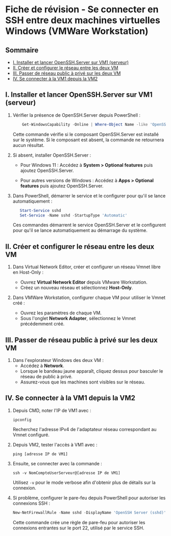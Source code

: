 # Fiche de révision - Se connecter en SSH entre deux machines virtuelles Windows (VMWare Workstation)

## Sommaire
- [I. Installer et lancer OpenSSH.Server sur VM1 (serveur)](#i-installer-et-lancer-opensshserver-sur-vm1-serveur)  
- [II. Créer et configurer le réseau entre les deux VM](#ii-créer-et-configurer-le-réseau-entre-les-deux-vm)  
- [III. Passer de réseau public à privé sur les deux VM](#iii-passer-de-réseau-public-à-privé-sur-les-deux-vm)  
- [IV. Se connecter à la VM1 depuis la VM2](#iv-se-connecter-à-la-vm1-depuis-la-vm2)  

## I. Installer et lancer OpenSSH.Server sur VM1 (serveur)

1. Vérifier la présence de OpenSSH.Server depuis PowerShell :

     ```Powershell
         Get-WindowsCapability -Online | Where-Object Name -like 'OpenSSH*'
     ```
     Cette commande vérifie si le composant OpenSSH.Server est installé sur le système. Si le composant est absent, la commande ne retournera aucun résultat.
      
2. Si absent, installer OpenSSH.Server :
      - Pour Windows 11 : 
        Accédez à **System > Optional features** puis ajoutez OpenSSH.Server.

      - Pour autres versions de Windows :
        Accédez à **Apps > Optional features** puis ajoutez OpenSSH.Server.  

3. Dans PowerShell, démarrer le service et le configurer pour qu'il se lance automatiquement :
   
   ```powershell
      Start-Service sshd
      Set-Service -Name sshd -StartupType 'Automatic'
   ```
   
      Ces commandes démarrent le service OpenSSH.Server et le configurent pour qu'il se lance automatiquement au démarrage du système.  

## II. Créer et configurer le réseau entre les deux VM

1. Dans Virtual Network Editor, créer et configurer un réseau Vmnet libre en Host-Only :
    - Ouvrez **Virtual Network Editor** depuis VMware Workstation.
    - Créez un nouveau réseau et sélectionnez **Host-Only**.  

2. Dans VMWare Workstation, configurer chaque VM pour utiliser le Vmnet créé :
      - Ouvrez les paramètres de chaque VM.
      - Sous l'onglet **Network Adapter**, sélectionnez le Vmnet précédemment créé.  

## III. Passer de réseau public à privé sur les deux VM

1. Dans l'explorateur Windows des deux VM :
      - Accédez à **Network**.
      - Lorsque le bandeau jaune apparaît, cliquez dessus pour basculer le réseau de public à privé.
      - Assurez-vous que les machines sont visibles sur le réseau.  

## IV. Se connecter à la VM1 depuis la VM2

1. Depuis CMD, noter l'IP de VM1 avec :
      ```batch
      ipconfig
      ```
      Recherchez l'adresse IPv4 de l'adaptateur réseau correspondant au Vmnet configuré.  

3. Depuis VM2, tester l'accès à VM1 avec :
      ```batch
      ping [adresse IP de VM1]
      ```  

4. Ensuite, se connecter avec la commande :
      ```batch
      ssh -v NomCompteUserServeur@[adresse IP de VM1]
      ```
      Utilisez `-v` pour le mode verbose afin d'obtenir plus de détails sur la connexion.  

5. Si problème, configurer le pare-feu depuis PowerShell pour autoriser les connexions SSH :
      ```powershell
      New-NetFirewallRule -Name sshd -DisplayName 'OpenSSH Server (sshd)' -Enabled True -Direction Inbound -Protocol TCP -Action Allow -LocalPort 22
      ```
      Cette commande crée une règle de pare-feu pour autoriser les connexions entrantes sur le port 22, utilisé par le service SSH.
